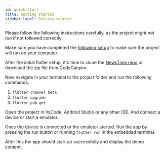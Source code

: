 ```yaml
---
id: quick-start
title: Getting started
sidebar_label: Getting started
---
```



Please follow the following instructions carefully, as the project might not run if not followed correctly.

Make sure you have completed the [following setup](https://flutter.dev/docs/get-started/install) to make sure the project will run on your computer. 

After the initial flutter setup, it's time to clone the [NewsTime repo](https://github.com) or download the zip file from CodeCanyon. 

Now navigate in your terminal to the project folder and run the following commands. 
 1. `flutter channel beta`
 2. `flutter upgrade`
 3. `flutter pub get`

Open the project in VsCode, Android Studio or any other IDE. And connect a device or start a emulator. 

Once the device is connected or the emulator started. Run the app by pressing the run button or running `flutter run` in the embedded terminal.  

After this the app should start up successfully and display the demo content.  

  



  

